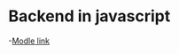 # Backend in javascript

-[Modle link](https://app.eraser.io/workspace/YtPqZ1VogxGy1jzIDkzj?origin=share)
